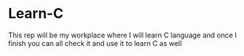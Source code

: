 # Learn-C
This rep will be my workplace where I will learn C language and once I finish you can all check it and use it to learn C as well
